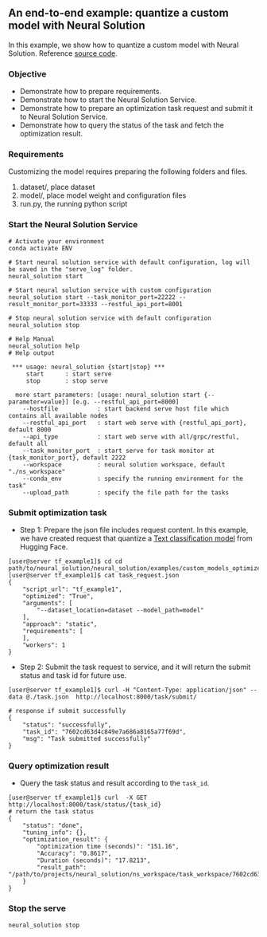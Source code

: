
## An end-to-end example: quantize a custom model with Neural Solution

In this example, we show how to quantize a custom model with Neural Solution. Reference [source code](https://github.com/intel/neural-compressor/tree/master/examples/helloworld/tf_example1).

### Objective
- Demonstrate how to prepare requirements.
- Demonstrate how to start the Neural Solution Service.
- Demonstrate how to prepare an optimization task request and submit it to Neural Solution Service.
- Demonstrate how to query the status of the task and fetch the optimization result.

### Requirements
Customizing the model requires preparing the following folders and files.
1. dataset/, place dataset
2. model/, place model weight and configuration files
3. run.py, the running python script

### Start the Neural Solution Service

```shell
# Activate your environment
conda activate ENV

# Start neural solution service with default configuration, log will be saved in the "serve_log" folder.
neural_solution start

# Start neural solution service with custom configuration
neural_solution start --task_monitor_port=22222 --result_monitor_port=33333 --restful_api_port=8001

# Stop neural solution service with default configuration
neural_solution stop

# Help Manual
neural_solution help
# Help output

 *** usage: neural_solution {start|stop} ***
     start      : start serve
     stop       : stop serve

  more start parameters: [usage: neural_solution start {--parameter=value}] [e.g. --restful_api_port=8000]
    --hostfile           : start backend serve host file which contains all available nodes
    --restful_api_port   : start web serve with {restful_api_port}, default 8000
    --api_type           : start web serve with all/grpc/restful, default all
    --task_monitor_port  : start serve for task monitor at {task_monitor_port}, default 2222
    --workspace          : neural solution workspace, default "./ns_workspace"
    --conda_env          : specify the running environment for the task"
    --upload_path        : specify the file path for the tasks
```


### Submit optimization task

- Step 1: Prepare the json file includes request content. In this example, we have created request that quantize a [Text classification model](https://github.com/huggingface/transformers/tree/v4.21-release/examples/pytorch/text-classification) from Hugging Face.

```shell
[user@server tf_example1]$ cd cd path/to/neural_solution/neural_solution/examples/custom_models_optimized/tf_example1
[user@server tf_example1]$ cat task_request.json
{
    "script_url": "tf_example1",
    "optimized": "True",
    "arguments": [
        "--dataset_location=dataset --model_path=model"
    ],
    "approach": "static",
    "requirements": [
    ],
    "workers": 1
}
```


- Step 2: Submit the task request to service, and it will return the submit status and task id for future use.

```shell
[user@server tf_example1]$ curl -H "Content-Type: application/json" --data @./task.json  http://localhost:8000/task/submit/

# response if submit successfully
{
    "status": "successfully",
    "task_id": "7602cd63d4c849e7a686a8165a77f69d",
    "msg": "Task submitted successfully"
}
```



### Query optimization result

- Query the task status and result according to the `task_id`.

``` shell
[user@server tf_example1]$ curl  -X GET  http://localhost:8000/task/status/{task_id}
# return the task status
{
    "status": "done",
    "tuning_info": {},
    "optimization_result": {
        "optimization time (seconds)": "151.16",
        "Accuracy": "0.8617",
        "Duration (seconds)": "17.8213",
        "result_path": "/path/to/projects/neural_solution/ns_workspace/task_workspace/7602cd63d4c849e7a686a8165a77f69d/q_model_path"
    }
}

```
### Stop the serve
```shell
neural_solution stop
```
